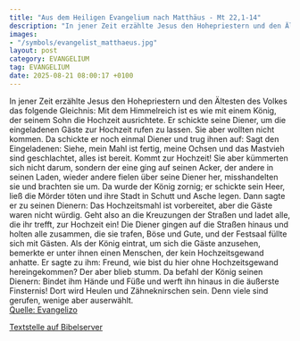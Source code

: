 ```yaml
---
title: "Aus dem Heiligen Evangelium nach Matthäus - Mt 22,1-14"
description: "In jener Zeit erzählte Jesus den Hohepriestern und den Ältesten des Volkes das folgende Gleichnis: Mit dem Himmelreich ist es wie mit einem König, der seinem Sohn die Hochzeit ausrichtete. Er schickte seine Diener, um die eingeladenen Gäste zur Hochzeit rufen zu lassen. Sie aber ...."
images:
- "/symbols/evangelist_matthaeus.jpg"
layout: post
category: EVANGELIUM
tag: EVANGELIUM
date: 2025-08-21 08:00:17 +0100
---
```

In jener Zeit erzählte Jesus den Hohepriestern und den Ältesten des Volkes das folgende Gleichnis:
Mit dem Himmelreich ist es wie mit einem König, der seinem Sohn die Hochzeit ausrichtete.
Er schickte seine Diener, um die eingeladenen Gäste zur Hochzeit rufen zu lassen. Sie aber wollten nicht kommen.<!--more-->
Da schickte er noch einmal Diener und trug ihnen auf: Sagt den Eingeladenen: Siehe, mein Mahl ist fertig, meine Ochsen und das Mastvieh sind geschlachtet, alles ist bereit. Kommt zur Hochzeit!
Sie aber kümmerten sich nicht darum, sondern der eine ging auf seinen Acker, der andere in seinen Laden,
wieder andere fielen über seine Diener her, misshandelten sie und brachten sie um.
Da wurde der König zornig; er schickte sein Heer, ließ die Mörder töten und ihre Stadt in Schutt und Asche legen.
Dann sagte er zu seinen Dienern: Das Hochzeitsmahl ist vorbereitet, aber die Gäste waren nicht würdig.
Geht also an die Kreuzungen der Straßen und ladet alle, die ihr trefft, zur Hochzeit ein!
Die Diener gingen auf die Straßen hinaus und holten alle zusammen, die sie trafen, Böse und Gute, und der Festsaal füllte sich mit Gästen.
Als der König eintrat, um sich die Gäste anzusehen, bemerkte er unter ihnen einen Menschen, der kein Hochzeitsgewand anhatte.
Er sagte zu ihm: Freund, wie bist du hier ohne Hochzeitsgewand hereingekommen? Der aber blieb stumm.
Da befahl der König seinen Dienern: Bindet ihm Hände und Füße und werft ihn hinaus in die äußerste Finsternis! Dort wird Heulen und Zähneknirschen sein.
Denn viele sind gerufen, wenige aber auserwählt.<br>
[Quelle: Evangelizo](https://evangeliumtagfuertag.org/DE/gospel)

[Textstelle auf Bibelserver](https://www.bibleserver.com/EU/Matthäus22,1-14)
